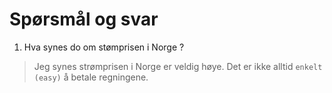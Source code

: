 # Spørsmål og svar

1. Hva synes do om stømprisen i Norge ?

> Jeg synes strømprisen i Norge er veldig høye. Det er ikke alltid `enkelt (easy)` å betale regningene. 
